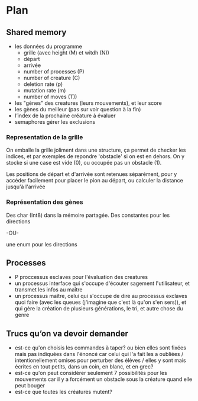 # Plan

## Shared memory

- les données du programme
  - grille (avec height (M) et witdh (N))
  - départ
  - arrivée
  - number of processes (P)
  - number of creature (C)
  - deletion rate (p)
  - mutation rate (m)
  - number of moves (T))
- les "gènes" des creatures (leurs mouvements), et leur score
- les gènes du meilleur (pas sur voir question à la fin)
- l’index de la prochaine créature à évaluer
- semaphores gérer les exclusions

### Representation de la grille

On emballe la grille joliment dans une structure, ça permet de checker les indices, et par exemples de repondre 'obstacle' si on est en dehors. On y stocke si une case est vide (0), ou occupée pas un obstacle (1).

Les positions de départ et d'arrivée sont retenues séparément, pour y accéder facilement pour placer le pion au départ, ou calculer la distance jusqu'à l'arrivée

### Représentation des gènes

Des char (Int8) dans la mémoire partagée. Des constantes pour les directions

-OU-

une enum pour les directions

## Processes

- P proccessus esclaves pour l'évaluation des creatures
- un processus interface qui s'occupe d'écouter sagement l'utilisateur, et transmet les infos au maître
- un processus maître, celui qui s'occupe de dire au processus exclaves quoi faire (avec les queues (j'imagine que c'est là qu'on s'en sers)), et qui gère la création de plusieurs générations, le tri, et autre chose du genre

## Trucs qu’on va devoir demander

- est-ce qu'on choisis les commandes à taper? ou bien elles sont fixées mais pas indiquées dans l'énoncé car celui qui l'a fait les a oubliées / intentionellement omises pour perturber des élèves / elles y sont mais écrites en tout petits, dans un coin, en blanc, et en grec?
- est-ce qu'on peut considérer seulement 7 possibilités pour les mouvements car il y a forcément un obstacle sous la créature quand elle peut bouger
- est-ce que toutes les créatures mutent?

